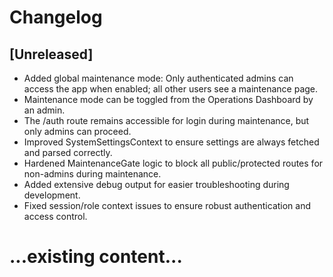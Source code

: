 # Changelog

## [Unreleased]
- Added global maintenance mode: Only authenticated admins can access the app when enabled; all other users see a maintenance page.
- Maintenance mode can be toggled from the Operations Dashboard by an admin.
- The /auth route remains accessible for login during maintenance, but only admins can proceed.
- Improved SystemSettingsContext to ensure settings are always fetched and parsed correctly.
- Hardened MaintenanceGate logic to block all public/protected routes for non-admins during maintenance.
- Added extensive debug output for easier troubleshooting during development.
- Fixed session/role context issues to ensure robust authentication and access control.

# ...existing content...
